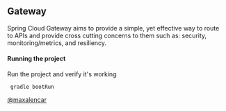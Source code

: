 ## Gateway

Spring Cloud Gateway aims to provide a simple, yet effective way to route to APIs and provide cross cutting concerns to them such as: security, monitoring/metrics, and resiliency.

#### Running the project

Run the project and verify it's working

<code> gradle bootRun </code>

[@maxalencar](https://github.com/maxalencar)
